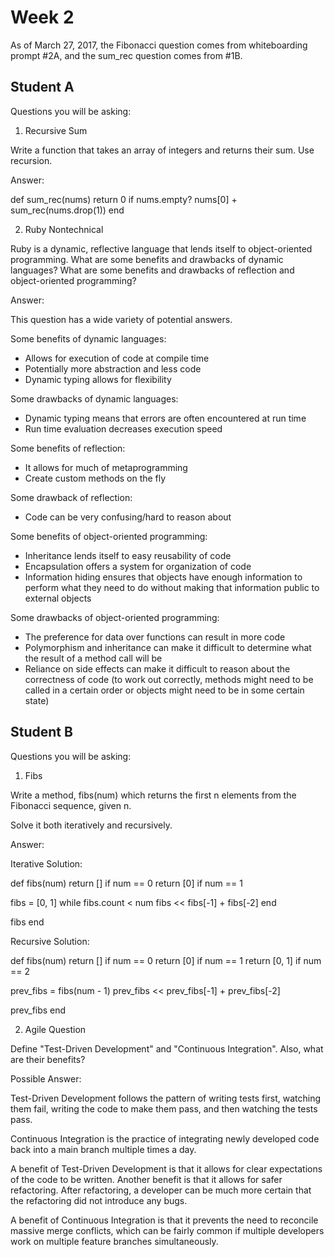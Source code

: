 # Week 2

As of March 27, 2017, the Fibonacci question comes from whiteboarding
prompt #2A, and the sum_rec question comes from #1B.

## Student A

Questions you will be asking:

1. Recursive Sum

Write a function that takes an array of integers and returns their sum.
Use recursion.

Answer:

def sum_rec(nums)
  return 0 if nums.empty?
  nums[0] + sum_rec(nums.drop(1))
end

2. Ruby Nontechnical

Ruby is a dynamic, reflective language that lends itself to
object-oriented programming. What are some benefits and drawbacks of
dynamic languages? What are some benefits and drawbacks of reflection
and object-oriented programming?

Answer:

This question has a wide variety of potential answers.

Some benefits of dynamic languages:

* Allows for execution of code at compile time
* Potentially more abstraction and less code
* Dynamic typing allows for flexibility

Some drawbacks of dynamic languages:

* Dynamic typing means that errors are often encountered at run time
* Run time evaluation decreases execution speed

Some benefits of reflection:

* It allows for much of metaprogramming
* Create custom methods on the fly

Some drawback of reflection:

* Code can be very confusing/hard to reason about

Some benefits of object-oriented programming:

* Inheritance lends itself to easy reusability of code
* Encapsulation offers a system for organization of code
* Information hiding ensures that objects have enough information to
perform what they need to do without making that information public to
external objects

Some drawbacks of object-oriented programming:

* The preference for data over functions can result in more code
* Polymorphism and inheritance can make it difficult to determine what
the result of a method call will be
* Reliance on side effects can make it difficult to reason about the
correctness of code (to work out correctly, methods might need to be
called in a certain order or objects might need to be in some certain
state)

## Student B

Questions you will be asking:

1. Fibs

Write a method, fibs(num) which returns the first n elements from the
Fibonacci sequence, given n.

Solve it both iteratively and recursively.

Answer:

Iterative Solution:

def fibs(num)
  return [] if num == 0
  return [0] if num == 1

  fibs = [0, 1]
  while fibs.count < num
    fibs << fibs[-1] + fibs[-2]
  end

  fibs
end

Recursive Solution:

def fibs(num)
  return [] if num == 0
  return [0] if num == 1
  return [0, 1] if num == 2

  prev_fibs = fibs(num - 1)
  prev_fibs << prev_fibs[-1]  + prev_fibs[-2]

  prev_fibs
end

2. Agile Question

Define "Test-Driven Development" and "Continuous Integration". Also,
what are their benefits?

Possible Answer:

Test-Driven Development follows the pattern of writing tests first,
watching them fail, writing the code to make them pass, and then
watching the tests pass.

Continuous Integration is the practice of integrating newly developed
code back into a main branch multiple times a day.

A benefit of Test-Driven Development is that it allows for clear
expectations of the code to be written. Another benefit is that it
allows for safer refactoring. After refactoring, a developer can be much
more certain that the refactoring did not introduce any bugs.

A benefit of Continuous Integration is that it prevents the need to
reconcile massive merge conflicts, which can be fairly common if
multiple developers work on multiple feature branches simultaneously.
